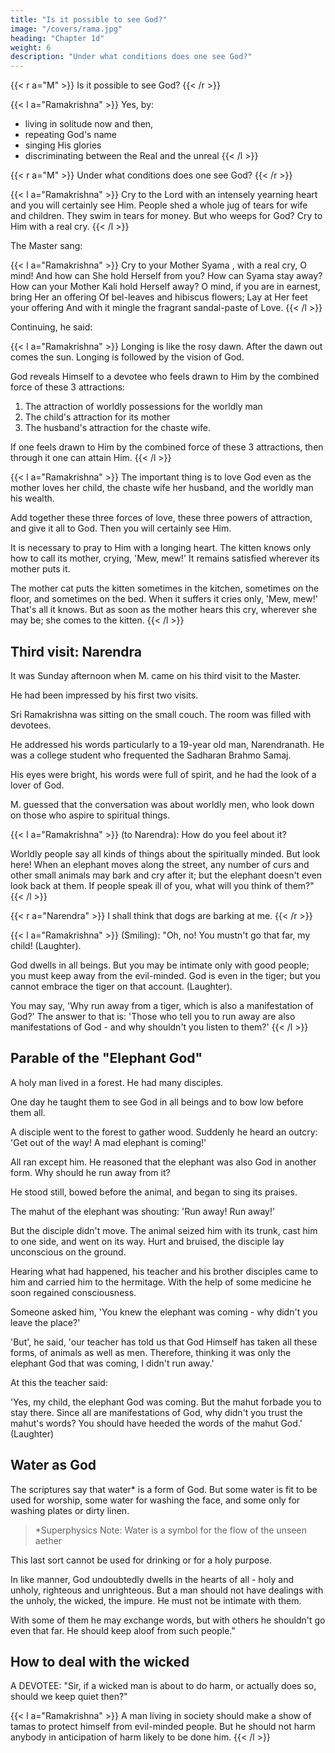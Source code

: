 ```yaml
---
title: "Is it possible to see God?"
image: "/covers/rama.jpg"
heading: "Chapter 1d"
weight: 6
description: "Under what conditions does one see God?"
---
```




{{< r a="M" >}}
Is it possible to see God?
{{< /r >}}


{{< l a="Ramakrishna" >}}
Yes, by:
- living in solitude now and then,
- repeating God's name
- singing His glories
- discriminating between the Real and the unreal
{{< /l >}}


{{< r a="M" >}}
Under what conditions does one see God?
{{< /r >}}


{{< l a="Ramakrishna" >}}
Cry to the Lord with an intensely yearning heart and you will certainly see Him. People shed a whole jug of tears for wife and children. They swim in tears for
money. But who weeps for God? Cry to Him with a real cry.
{{< /l >}}


The Master sang:

{{< l a="Ramakrishna" >}}
Cry to your Mother Syama , with a real cry, O mind!
And how can She hold Herself from you?
How can Syama stay away?
How can your Mother Kali hold Herself away?
O mind, if you are in earnest, bring Her an offering
Of bel-leaves and hibiscus flowers;
Lay at Her feet your offering
And with it mingle the fragrant sandal-paste of Love.
{{< /l >}}


Continuing, he said:

{{< l a="Ramakrishna" >}}
Longing is like the rosy dawn. After the dawn out comes the sun. Longing is followed by the vision of God.

God reveals Himself to a devotee who feels drawn to Him by the combined force of these 3 attractions:

1. The attraction of worldly possessions for the worldly man
2. The child's attraction for its mother
3. The husband's attraction for the chaste wife. 

If one feels drawn to Him by the combined force of these 3 attractions, then through it one can attain Him.
{{< /l >}}

{{< l a="Ramakrishna" >}}
The important thing is to love God even as the mother loves her child, the chaste wife her husband, and the worldly man his wealth. 

Add together these three forces of love, these three powers of attraction, and give it all to God. Then you will certainly see Him.

It is necessary to pray to Him with a longing heart. The kitten knows only how to call its mother, crying, 'Mew, mew!' It remains satisfied wherever its mother puts it.

The mother cat puts the kitten sometimes in the kitchen, sometimes on the floor, and sometimes on the bed. When it suffers it cries only, 'Mew, mew!' That's all it knows. But as soon as the mother hears this cry, wherever she may be; she comes to the kitten.
{{< /l >}}



## Third visit: Narendra

It was Sunday afternoon when M. came on his third visit to the Master. 

He had been impressed by his first two visits.

<!--  He had been thinking
of the Master constantly, and of the utterly simple way he explained the deep truths of
the spiritual life. Never before had he met such a man. -->


Sri Ramakrishna was sitting on the small couch. The room was filled with devotees.

<!-- ,3
who had taken advantage of the holiday to come to see the Master.  -->

<!-- M. had not yet become acquainted with any of them. So he sat in a corner.  -->

He addressed his words particularly to a 19-year old man, Narendranath. He was a college student who frequented the Sadharan Brahmo Samaj. 

His eyes were bright, his words were full of spirit, and he had the look of a lover of God.

<!-- How the spiritually minded should look upon the worldly -->

M. guessed that the conversation was about worldly men, who look down on those who aspire to spiritual things. 

<!-- The Master was talking about the great number of such people
in the world, and about how to deal with them.  -->


{{< l a="Ramakrishna" >}}
(to Narendra): How do you feel about it? 

Worldly people say all kinds of things about the spiritually minded. But look here! When an elephant moves along the street,
any number of curs and other small animals may bark and cry after it; but the elephant doesn't even look back at them. If people speak ill of you, what will you think of them?" 
{{< /l >}}


{{< r a="Narendra" >}}
I shall think that dogs are barking at me.
{{< /r >}}


{{< l a="Ramakrishna" >}}
(Smiling): "Oh, no! You mustn't go that far, my child! (Laughter). 

God dwells in all beings. But you may be intimate only with good people; you must keep away from
the evil-minded. God is even in the tiger; but you cannot embrace the tiger on that account. (Laughter). 

You may say, 'Why run away from a tiger, which is also a
manifestation of God?' The answer to that is: 'Those who tell you to run away are also
manifestations of God - and why shouldn't you listen to them?'
{{< /l >}}



## Parable of the "Elephant God"

A holy man lived in a forest. He had many disciples.

One day he taught them to see God in all beings and to bow low before them all. 

A disciple went to the forest to gather wood. Suddenly he heard an outcry: 'Get out of the way! A mad elephant is coming!' 

All ran except him. He reasoned that the elephant was also God in another form. Why should he run away from it? 

He stood still, bowed before the animal, and began to sing its praises. 

The mahut of the elephant was shouting: 'Run away! Run away!' 

But the disciple didn't move. The animal seized him with its trunk, cast him to one side, and went on its way. Hurt and bruised, the disciple lay unconscious on the ground. 

Hearing what had happened, his teacher and his brother disciples came to him and carried him to the hermitage. With the help of some medicine he soon regained consciousness. 

Someone asked him, 'You knew the elephant was coming - why didn't you leave the place?' 

'But', he said, 'our teacher has told us that God Himself has taken all these forms, of animals as well as men. Therefore, thinking it was only the elephant God that was coming, I didn't run away.' 

At this the teacher said:

'Yes, my child, the elephant God was coming. But the mahut forbade you to stay there. Since all are manifestations of God, why didn't you trust the mahut's words? You should have heeded the words of the mahut God.' (Laughter)



## Water as God

The scriptures say that water* is a form of God. But some water is fit to be used for worship, some water for washing the face, and some only for washing plates or dirty linen. 

> *Superphysics Note: Water is a symbol for the flow of the unseen aether


This last sort cannot be used for drinking or for a holy purpose. 

In like manner, God undoubtedly dwells in the hearts of all - holy and unholy, righteous and unrighteous. But a man should not have dealings with the unholy, the wicked, the impure. He must not be intimate with them.

With some of them he may exchange words, but with others he shouldn't go even that far. He should keep aloof from such people."


## How to deal with the wicked

A DEVOTEE: "Sir, if a wicked man is about to do harm, or actually does so, should we keep quiet then?"


{{< l a="Ramakrishna" >}}
A man living in society should make a show of tamas to protect himself from evil-minded people. But he should not harm anybody in anticipation of harm likely to be
done him.
{{< /l >}}

